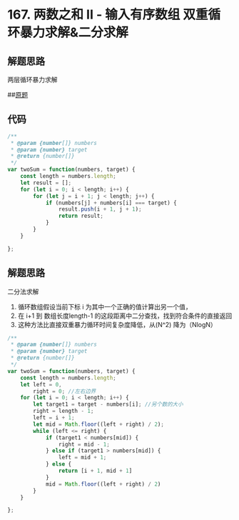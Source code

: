 # 167. 两数之和 II - 输入有序数组  双重循环暴力求解&二分求解
## 解题思路
两层循环暴力求解

##[原题](https://leetcode-cn.com/problems/two-sum-ii-input-array-is-sorted/)
## 代码

```javascript
/**
 * @param {number[]} numbers
 * @param {number} target
 * @return {number[]}
 */
var twoSum = function(numbers, target) {
    const length = numbers.length;
    let result = [];
    for (let i = 0; i < length; i++) {
        for (let j = i + 1; j < length; j++) {
            if (numbers[j] + numbers[i] === target) {
                result.push(i + 1, j + 1);
                return result;
            }
        }
    }

};
```

## 解题思路
二分法求解
1. 循环数组假设当前下标 i 为其中一个正确的值计算出另一个值，
2. 在 i+1 到 数组长度length-1 的这段距离中二分查找，找到符合条件的直接返回
3. 这种方法比直接双重暴力循环时间复杂度降低，从(N^2)  降为（NlogN）
```javascript
/**
 * @param {number[]} numbers
 * @param {number} target
 * @return {number[]}
 */
var twoSum = function(numbers, target) {
    const length = numbers.length;
    let left = 0,
        right = 0; //左右边界
    for (let i = 0; i < length; i++) {
        let target1 = target - numbers[i]; //另个数的大小
        right = length - 1;
        left = i + 1;
        let mid = Math.floor((left + right) / 2);
        while (left <= right) {
            if (target1 < numbers[mid]) {
                right = mid - 1;
            } else if (target1 > numbers[mid]) {
                left = mid + 1;
            } else {
                return [i + 1, mid + 1]
            }
            mid = Math.floor((left + right) / 2)
        }
    }

};
```